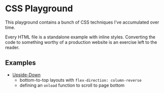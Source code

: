 # CSS Playground

This playground contains a bunch of CSS techniques I've accumulated over time.

Every HTML file is a standalone example with inline styles. Converting the code to something worthy of a production website is an exercise left to the reader.

## Examples

- [Upside-Down](upside-down.html)
    - bottom-to-top layouts with `flex-direction: column-reverse`
    - defining an `onload` function to scroll to page bottom
